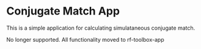# Conjugate Match App

This is a simple application for calculating simulataneous conjugate match.

No longer supported. All functionality moved to rf-toolbox-app
